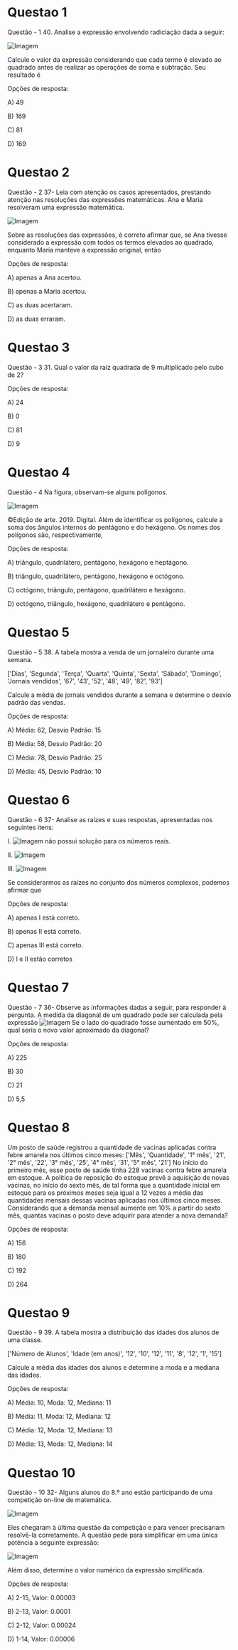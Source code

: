 # Questao 1

Questão - 1
40. Analise a expressão envolvendo radiciação dada a seguir:

![Imagem](image_0_paragraph_4.png)

Calcule o valor da expressão considerando que cada termo é elevado ao quadrado antes de realizar as operações de soma e subtração. Seu resultado é

Opções de resposta:

A) 49

B) 169

C) 81

D) 169



# Questao 2

Questão - 2
37- Leia com atenção os casos apresentados, prestando atenção nas resoluções das expressões matemáticas. Ana e Maria resolveram uma expressão matemática.


![Imagem](image_1_paragraph_15.png)


Sobre as resoluções das expressões, é correto afirmar que, se Ana tivesse considerado a expressão com todos os termos elevados ao quadrado, enquanto Maria manteve a expressão original, então

Opções de resposta:

A) apenas a Ana acertou.

B) apenas a Maria acertou.

C) as duas acertaram.

D) as duas erraram.



# Questao 3

Questão - 3
31. Qual o valor da raíz quadrada de 9 multiplicado pelo cubo de 2?

Opções de resposta:

A) 24

B) 0

C) 81

D) 9



# Questao 4

Questão - 4
Na figura, observam-se alguns polígonos.

![Imagem](image_2_paragraph_32.png)

©Edição de arte. 2019. Digital.
Além de identificar os polígonos, calcule a soma dos ângulos internos do pentágono e do hexágono. Os nomes dos polígonos são, respectivamente,

Opções de resposta:

A) triângulo, quadrilátero, pentágono, hexágono e heptágono.

B) triângulo, quadrilátero, pentágono, hexágono e octógono.

C) octógono, triângulo, pentágono, quadrilátero e hexágono.

D) octógono, triângulo, hexágono, quadrilátero e pentágono.



# Questao 5

Questão - 5
38. A tabela mostra a venda de um jornaleiro durante uma semana.

['Dias', 'Segunda', 'Terça', 'Quarta', 'Quinta', 'Sexta', 'Sábado', 'Domingo', 'Jornais vendidos', '67', '43', '52', '48', '49', '82', '93']

Calcule a média de jornais vendidos durante a semana e determine o desvio padrão das vendas.

Opções de resposta:

A) Média: 62, Desvio Padrão: 15

B) Média: 58, Desvio Padrão: 20

C) Média: 78, Desvio Padrão: 25

D) Média: 45, Desvio Padrão: 10



# Questao 6

Questão - 6
37- Analise as raízes e suas respostas, apresentadas nos seguintes itens:


I. 
![Imagem](image_3_paragraph_55.png)
 não possui solução para os números reais.


II. 
![Imagem](image_4_paragraph_57.png)



III. 
![Imagem](image_5_paragraph_59.png)



Se considerarmos as raízes no conjunto dos números complexos, podemos afirmar que

Opções de resposta:

A) apenas I está correto.

B) apenas II está correto.

C) apenas III está correto.

D) I e II estão corretos



# Questao 7

Questão - 7
36- Observe as informações dadas a seguir, para responder à pergunta. A medida da diagonal de um quadrado pode ser calculada pela expressão 
![Imagem](image_6_paragraph_70.png)
 Se o lado do quadrado fosse aumentado em 50%, qual seria o novo valor aproximado da diagonal?

Opções de resposta:

A) 225

B) 30

C) 21

D) 5,5



# Questao 8

Um posto de saúde registrou a quantidade de vacinas aplicadas contra febre amarela nos últimos cinco meses: ['Mês', 'Quantidade', '1° mês', '21', '2° mês', '22', '3° mês', '25', '4° mês', '31', '5° mês', '21'] No início do primeiro mês, esse posto de saúde tinha 228 vacinas contra febre amarela em estoque. A política de reposição do estoque prevê a aquisição de novas vacinas, no início do sexto mês, de tal forma que a quantidade inicial em estoque para os próximos meses seja igual a 12 vezes a média das quantidades mensais dessas vacinas aplicadas nos últimos cinco meses. Considerando que a demanda mensal aumente em 10% a partir do sexto mês, quantas vacinas o posto deve adquirir para atender a nova demanda?

Opções de resposta:

A) 156

B) 180

C) 192

D) 264



# Questao 9

Questão - 9
39. A tabela mostra a distribuição das idades dos alunos de uma classe.

['Número de Alunos', 'Idade (em anos)', '12', '10', '12', '11', '8', '12', '1', '15']

Calcule a média das idades dos alunos e determine a moda e a mediana das idades.

Opções de resposta:

A) Média: 10, Moda: 12, Mediana: 11

B) Média: 11, Moda: 12, Mediana: 12

C) Média: 12, Moda: 12, Mediana: 13

D) Média: 13, Moda: 12, Mediana: 14



# Questao 10

Questão - 10
32- Alguns alunos do 8.º ano estão participando de uma competição on-line de matemática.

![Imagem](image_7_paragraph_103.png)

Eles chegaram à última questão da competição e para vencer precisariam resolvê-la corretamente. A questão pede para simplificar em uma única potência a seguinte expressão:

![Imagem](image_8_paragraph_105.png)

Além disso, determine o valor numérico da expressão simplificada.

Opções de resposta:

A) 2-15, Valor: 0.00003

B) 2-13, Valor: 0.0001

C) 2-12, Valor: 0.00024

D) 1-14, Valor: 0.00006



